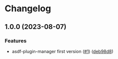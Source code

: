 # Changelog

## 1.0.0 (2023-08-07)


### Features

* asdf-plugin-manager first version ([#1](https://github.com/aabouzaid/asdf-plugin-manager/issues/1)) ([deb98d8](https://github.com/aabouzaid/asdf-plugin-manager/commit/deb98d8e17453bd3bbb747070fb58eb8a037c7b5))
